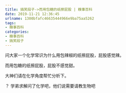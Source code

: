 ```yaml
---
title: 搞笑段子->而用包糖的纸擦屁股 | 糗事百科
date: 2019-11-21 12:36:45
urlname: 1300bfafc46635444966e9ba75aa5262
tags: 
- 糗事百科
categories:
- 糗事百科
- 搞笑段子
---
```

问大家一个化学常识为什么用包辣椒的纸擦屁股，屁股感觉辣。

而用包糖的纸擦屁股，屁股不感觉甜。

大神们请在化学角度帮忙分析下。

？ 学弟求解问了化学吧，他们说需要请教生物吧



